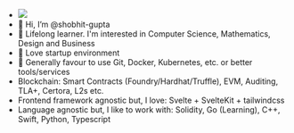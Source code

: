 - <img src="https://www.codewars.com/users/shobhit-gupta/badges/small" />
- 👋 Hi, I’m @shobhit-gupta
- 👀 Lifelong learner. I'm interested in Computer Science, Mathematics, Design and Business
- 🫶 Love startup environment
- 🤖 Generally favour to use Git, Docker, Kubernetes, etc. or better tools/services
- Blockchain: Smart Contracts (Foundry/Hardhat/Truffle), EVM, Auditing, TLA+, Certora, L2s etc.
- Frontend framework agnostic but, I love: Svelte + SvelteKit + tailwindcss
- Language agnostic but, I like to work with: Solidity, Go (Learning), C++, Swift, Python, Typescript


<!---
shobhit-gupta/shobhit-gupta is a ✨ special ✨ repository because its `README.md` (this file) appears on your GitHub profile.
You can click the Preview link to take a look at your changes.
--->
